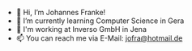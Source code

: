 - 👋 Hi, I’m Johannes Franke!
- 🌱 I’m currently learning Computer Science in Gera
- 💞️ I'm working at Inverso GmbH in Jena
- 📫 You can reach me via E-Mail: jofra@hotmail.de

<!---
JohannesF99/JohannesF99 is a ✨ special ✨ repository because its `README.md` (this file) appears on your GitHub profile.
You can click the Preview link to take a look at your changes.
--->
